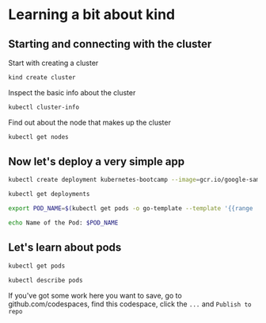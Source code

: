 # Learning a bit about kind

## Starting and connecting with the cluster

Start with creating a cluster
```bash
kind create cluster
```

Inspect the basic info about the cluster
```bash
kubectl cluster-info
```

Find out about the node that makes up the cluster
```bash
kubectl get nodes
```

## Now let's deploy a very simple app

```bash
kubectl create deployment kubernetes-bootcamp --image=gcr.io/google-samples/kubernetes-bootcamp:v1
```

```bash
kubectl get deployments
```

```bash
export POD_NAME=$(kubectl get pods -o go-template --template '{{range .items}}{{.metadata.name}}{{"\n"}}{{end}}')
```

```bash
echo Name of the Pod: $POD_NAME
```

## Let's learn about pods

```bash
kubectl get pods
```

```bash
kubectl describe pods
```

If you've got some work here you want to save, go to github.com/codespaces, find this codespace, click the `...` and `Publish to repo`